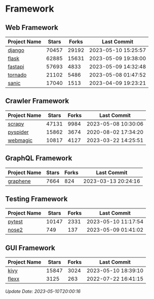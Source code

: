 # Framework

## Web Framework
| Project Name | Stars | Forks | Last Commit |
| ------------ | ----- | ----- | ----------- |
| [django](https://github.com/django/django) | 70457 | 29192 | 2023-05-10 15:25:57 |
| [flask](https://github.com/pallets/flask) | 62885 | 15631 | 2023-05-09 19:38:00 |
| [fastapi](https://github.com/tiangolo/fastapi) | 57693 | 4833 | 2023-05-09 14:32:48 |
| [tornado](https://github.com/tornadoweb/tornado) | 21102 | 5486 | 2023-05-08 01:47:52 |
| [sanic](https://github.com/sanic-org/sanic) | 17040 | 1513 | 2023-04-09 19:23:21 |

## Crawler Framework
| Project Name | Stars | Forks | Last Commit |
| ------------ | ----- | ----- | ----------- |
| [scrapy](https://github.com/scrapy/scrapy) | 47131 | 9984 | 2023-05-08 10:30:06 |
| [pyspider](https://github.com/binux/pyspider) | 15862 | 3674 | 2020-08-02 17:34:20 |
| [webmagic](https://github.com/code4craft/webmagic) | 10817 | 4127 | 2023-03-22 14:25:51 |

## GraphQL Framework
| Project Name | Stars | Forks | Last Commit |
| ------------ | ----- | ----- | ----------- |
| [graphene](https://github.com/graphql-python/graphene) | 7664 | 824 | 2023-03-13 20:24:16 |

## Testing Framework
| Project Name | Stars | Forks | Last Commit |
| ------------ | ----- | ----- | ----------- |
| [pytest](https://github.com/pytest-dev/pytest) | 10147 | 2331 | 2023-05-10 11:17:54 |
| [nose2](https://github.com/nose-devs/nose2) | 749 | 137 | 2023-05-09 01:41:02 |

## GUI Framework
| Project Name | Stars | Forks | Last Commit |
| ------------ | ----- | ----- | ----------- |
| [kivy](https://github.com/kivy/kivy) | 15847 | 3024 | 2023-05-10 18:39:10 |
| [flexx](https://github.com/flexxui/flexx) | 3125 | 263 | 2022-07-22 16:41:15 |

*Update Date: 2023-05-10T20:00:16*